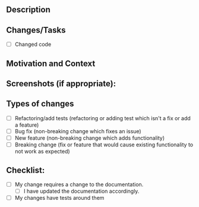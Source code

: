 <!--- Provide a general summary of your changes in the Title above -->

## Description
<!--- Describe your changes in detail -->

## Changes/Tasks
<!--- Add your changes or task as points (descriptions can be TL;DR) -->
- [ ] Changed code

## Motivation and Context
<!--- Why is this change required? What problem does it solve? -->
<!--- If it fixes an open issue, please link to the issue here. -->

## Screenshots (if appropriate):
<!--- If not delete the sub-heading above -->

## Types of changes
<!--- What types of changes does your code introduce? Put an `x` in all the boxes that apply: -->
- [ ] Refactoring/add tests (refactoring or adding test which isn't a fix or add a feature)
- [ ] Bug fix (non-breaking change which fixes an issue)
- [ ] New feature (non-breaking change which adds functionality)
- [ ] Breaking change (fix or feature that would cause existing functionality to not work as expected)

## Checklist:
<!--- Go over all the following points, and put an `x` in all the boxes that apply. -->
- [ ] My change requires a change to the documentation.
  - [ ] I have updated the documentation accordingly.
- [ ] My changes have tests around them
